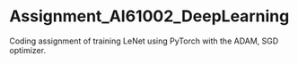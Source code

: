 # Assignment_AI61002_DeepLearning
Coding assignment of training LeNet using PyTorch with the ADAM, SGD optimizer.
